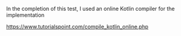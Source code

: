 In the completion of this test, I used an online Kotlin compiler for the implementation

https://www.tutorialspoint.com/compile_kotlin_online.php

